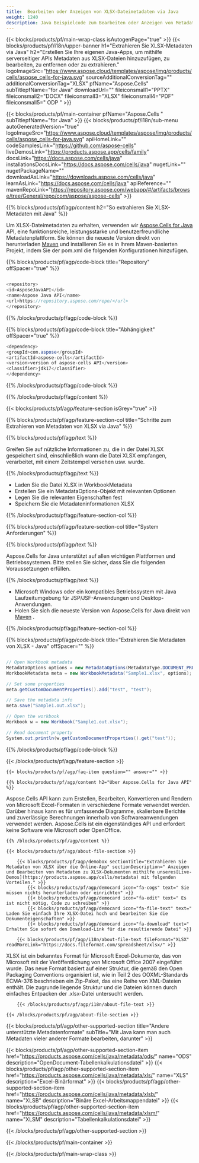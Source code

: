 ```yaml
---
title:  Bearbeiten oder Anzeigen von XLSX-Dateimetadaten via Java
weight: 1240
description: Java Beispielcode zum Bearbeiten oder Anzeigen von Metadaten im XLSX-Format in der Java-Laufzeitumgebung für JSP/JSF-Anwendungen und Desktop-Anwendungen.
---
```

{{< blocks/products/pf/main-wrap-class isAutogenPage="true" >}}
{{< blocks/products/pf/i18n/upper-banner h1="Extrahieren Sie XLSX-Metadaten via Java" h2="Erstellen Sie Ihre eigenen Java-Apps, um mithilfe serverseitiger APIs Metadaten aus XLSX-Dateien hinzuzufügen, zu bearbeiten, zu entfernen oder zu extrahieren." logoImageSrc="https://www.aspose.cloud/templates/aspose/img/products/cells/aspose_cells-for-java.svg" sourceAdditionalConversionTag="" additionalConversionTag="XLSX" pfName="Aspose.Cells" subTitlepfName="for Java" downloadUrl="" fileiconsmall1="PPTX" fileiconsmall2="DOCX" fileiconsmall3="XLSX" fileiconsmall4="PDF" fileiconsmall5=" ODP " >}}

{{< blocks/products/pf/main-container pfName="Aspose.Cells " subTitlepfName="for Java" >}}
{{< blocks/products/pf/i18n/sub-menu autoGeneratedVersion="true" logoImageSrc="https://www.aspose.cloud/templates/aspose/img/products/cells/aspose_cells-for-java.svg" apiHomeLink="" codeSamplesLink="https://github.com/aspose-cells" liveDemosLink="https://products.aspose.app/cells/family" docsLink="https://docs.aspose.com/cells/java" installationsDocsLink="https://docs.aspose.com/cells/java" nugetLink="" nugetPackageName="" downloadAsLink="https://downloads.aspose.com/cells/java" learnAsLink="https://docs.aspose.com/cells/java" apiReference="" mavenRepoLink="https://repository.aspose.com/webapp/#/artifacts/browse/tree/General/repo/com/aspose/aspose-cells" >}}

{{% blocks/products/pf/agp/content h2="So extrahieren Sie XLSX-Metadaten mit Java" %}}

 Um XLSX-Dateimetadaten zu erhalten, verwenden wir
 [Aspose.Cells for Java](https://products.aspose.com/cells/java) 
API, eine funktionsreiche, leistungsstarke und benutzerfreundliche Metadatenplattform. Sie können die neueste Version direkt von herunterladen
 [Maven](https://repository.aspose.com/webapp/#/artifacts/browse/tree/General/repo/com/aspose/aspose-cells) 
 und installieren Sie es in Ihrem Maven-basierten Projekt, indem Sie der pom.xml die folgenden Konfigurationen hinzufügen.

{{% blocks/products/pf/agp/code-block title="Repository" offSpacer="true" %}}

```cs

<repository>
<id>AsposeJavaAPI</id>
<name>Aspose Java API</name>
<url>https://repository.aspose.com/repo/</url>
</repository>

```

{{% /blocks/products/pf/agp/code-block %}}

{{% blocks/products/pf/agp/code-block title="Abhängigkeit" offSpacer="true" %}}

```cs
<dependency>
<groupId>com.aspose</groupId>
<artifactId>aspose-cells</artifactId>
<version>version of aspose-cells API</version>
<classifier>jdk17</classifier>
</dependency>

```

{{% /blocks/products/pf/agp/code-block %}}

{{% /blocks/products/pf/agp/content %}}

{{< blocks/products/pf/agp/feature-section isGrey="true" >}}

{{% blocks/products/pf/agp/feature-section-col title="Schritte zum Extrahieren von Metadaten von XLSX via Java" %}}

{{% blocks/products/pf/agp/text %}}

 Greifen Sie auf nützliche Informationen zu, die in der Datei XLSX gespeichert sind, einschließlich wann die Datei XLSX empfangen, verarbeitet, mit einem Zeitstempel versehen usw. wurde.

{{% /blocks/products/pf/agp/text %}}

+ Laden Sie die Datei XLSX in WorkbookMetadata
+ Erstellen Sie ein MetadataOptions-Objekt mit relevanten Optionen
+ Legen Sie die relevanten Eigenschaften fest
+ Speichern Sie die Metadateninformationen XLSX

{{% /blocks/products/pf/agp/feature-section-col %}}

{{% blocks/products/pf/agp/feature-section-col title="System Anforderungen" %}}

{{% blocks/products/pf/agp/text %}}

 Aspose.Cells for Java unterstützt auf allen wichtigen Plattformen und Betriebssystemen. Bitte stellen Sie sicher, dass Sie die folgenden Voraussetzungen erfüllen.

{{% /blocks/products/pf/agp/text %}}

-  Microsoft Windows oder ein kompatibles Betriebssystem mit Java Laufzeitumgebung für JSP/JSF-Anwendungen und Desktop-Anwendungen.
-  Holen Sie sich die neueste Version von Aspose.Cells for Java direkt von
 [Maven](https://repository.aspose.com/webapp/#/artifacts/browse/tree/General/repo/com/aspose/aspose-cells)  .

{{% /blocks/products/pf/agp/feature-section-col %}}

{{% blocks/products/pf/agp/code-block title="Extrahieren Sie Metadaten von XLSX - Java" offSpacer="" %}}

```cs

// Open Workbook metadata
MetadataOptions options = new MetadataOptions(MetadataType.DOCUMENT_PROPERTIES);
WorkbookMetadata meta = new WorkbookMetadata("Sample1.xlsx", options);

// Set some properties
meta.getCustomDocumentProperties().add("test", "test");

// Save the metadata info
meta.save("Sample1.out.xlsx");

// Open the workbook
Workbook w = new Workbook("Sample1.out.xlsx");

// Read document property
System.out.println(w.getCustomDocumentProperties().get("test"));  

```

{{% /blocks/products/pf/agp/code-block %}}

{{< /blocks/products/pf/agp/feature-section >}}

    {{< blocks/products/pf/agp/faq-item question="" answer="" >}}
 

<!-- aboutfile Starts -->

    {{% blocks/products/pf/agp/content h2="Über Aspose.Cells for Java API" %}}

 Aspose.Cells API kann zum Erstellen, Bearbeiten, Konvertieren und Rendern von Microsoft Excel-Formaten in verschiedene Formate verwendet werden. Darüber hinaus kann es für umfassende Diagramme, skalierbare Berichte und zuverlässige Berechnungen innerhalb von Softwareanwendungen verwendet werden. Aspose.Cells ist ein eigenständiges API und erfordert keine Software wie Microsoft oder OpenOffice.



    {{% /blocks/products/pf/agp/content %}}

    {{< blocks/products/pf/agp/about-file-section >}}

        {{< blocks/products/pf/agp/demobox sectionTitle="Extrahieren Sie Metadaten von XLSX über die Online-App" sectionDescription=" Anzeigen und Bearbeiten von Metadaten zu XLSX-Dokumenten mithilfe unseres[Live-Demos](https://products.aspose.app/cells/metadata) mit folgenden Vorteilen." >}}
            {{< blocks/products/pf/agp/democard icon="fa-cogs" text=" Sie müssen nichts herunterladen oder einrichten" >}}
            {{< blocks/products/pf/agp/democard icon="fa-edit" text=" Es ist nicht nötig, Code zu schreiben" >}}
            {{< blocks/products/pf/agp/democard icon="fa-file-text" text=" Laden Sie einfach Ihre XLSX-Datei hoch und bearbeiten Sie die Dokumenteigenschaften" >}}
            {{< blocks/products/pf/agp/democard icon="fa-download" text=" Erhalten Sie sofort den Download-Link für die resultierende Datei" >}}

        {{< blocks/products/pf/agp/i18n/about-file-text fileFormat="XLSX" readMoreLink="https://docs.fileformat.com/spreadsheet/xlsx/" >}}
XLSX ist ein bekanntes Format für Microsoft Excel-Dokumente, das von Microsoft mit der Veröffentlichung von Microsoft Office 2007 eingeführt wurde. Das neue Format basiert auf einer Struktur, die gemäß den Open Packaging Conventions organisiert ist, wie in Teil 2 des OOXML-Standards ECMA-376 beschrieben ein Zip-Paket, das eine Reihe von XML-Dateien enthält. Die zugrunde liegende Struktur und die Dateien können durch einfaches Entpacken der .xlsx-Datei untersucht werden.

        {{< /blocks/products/pf/agp/i18n/about-file-text >}}

    {{< /blocks/products/pf/agp/about-file-section >}}

<!-- aboutfile Ends -->

{{< blocks/products/pf/agp/other-supported-section title="Andere unterstützte Metadatenformate" subTitle="Mit Java kann man auch Metadaten vieler anderer Formate bearbeiten, darunter" >}}

{{< blocks/products/pf/agp/other-supported-section-item href="https://products.aspose.com/cells/java/metadata/ods/" name="ODS" description="OpenDocument-Tabellenkalkulationsdatei" >}}
{{< blocks/products/pf/agp/other-supported-section-item href="https://products.aspose.com/cells/java/metadata/xls/" name="XLS" description="Excel-Binärformat" >}}
{{< blocks/products/pf/agp/other-supported-section-item href="https://products.aspose.com/cells/java/metadata/xlsb/" name="XLSB" description="Binäre Excel-Arbeitsmappendatei" >}}
{{< blocks/products/pf/agp/other-supported-section-item href="https://products.aspose.com/cells/java/metadata/xlsm/" name="XLSM" description="Tabellenkalkulationsdatei" >}}

{{< /blocks/products/pf/agp/other-supported-section >}}

{{< /blocks/products/pf/main-container >}}
    
{{< /blocks/products/pf/main-wrap-class >}}
